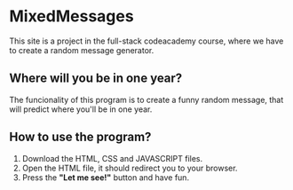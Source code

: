 # MixedMessages

This site is a project in the full-stack codeacademy course, where we have to create a random message generator.

## Where will you be in one year?

The funcionality of this program is to create a funny random message, that will predict where you'll be in one year. 

## How to use the program?

1. Download the HTML, CSS and JAVASCRIPT files.
2. Open the HTML file, it should redirect you to your browser.
3. Press the **"Let me see!"** button and have fun.
